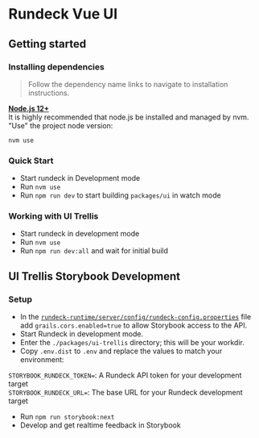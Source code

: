 # Rundeck Vue UI

## Getting started

### Installing dependencies
> Follow the dependency name links to navigate to installation instructions.

[**Node.js 12+**](https://github.com/creationix/nvm#install-script)  
It is highly recommended that node.js be installed and managed by nvm.
"Use" the project node version:
```
nvm use
```

### Quick Start

* Start rundeck in Development mode
* Run `nvm use`
* Run `npm run dev` to start building `packages/ui` in watch mode


### Working with UI Trellis

* Start rundeck in development mode
* Run `nvm use`
* Run `npm run dev:all` and wait for initial build


## UI Trellis Storybook Development

### Setup


* In the [`rundeck-runtime/server/config/rundeck-config.properties`](../rundeck-runtime/server/config/rundeck-config.properties) file add `grails.cors.enabled=true` to allow Storybook access to the API.
* Start Rundeck in development mode.
* Enter the `./packages/ui-trellis` directory; this will be your workdir.
* Copy `.env.dist` to `.env` and replace the values to match your environment:  

`STORYBOOK_RUNDECK_TOKEN=`: A Rundeck API token for your development target  
`STORYBOOK_RUNDECK_URL=`: The base URL for your Rundeck development target

* Run `npm run storybook:next`
* Develop and get realtime feedback in Storybook